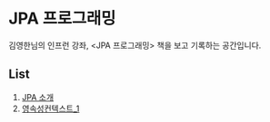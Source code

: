 # JPA 프로그래밍



김영한님의 인프런 강좌, <JPA 프로그래밍> 책을 보고 기록하는 공간입니다.



## List

1. [JPA 소개](https://github.com/Conatuseus/TIL/blob/master/JPA/JPA프로그래밍/JPA소개.md)
2. [영속성컨텍스트_1](https://github.com/Conatuseus/TIL/blob/master/JPA/JPA프로그래밍/영속성컨텍스트_1.md)
